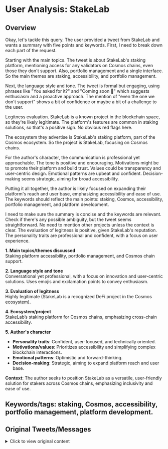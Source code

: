 # User Analysis: StakeLab

## Overview

<think>
Okay, let's tackle this query. The user provided a tweet from StakeLab and wants a summary with five points and keywords. First, I need to break down each part of the request.

Starting with the main topics. The tweet is about StakeLab's staking platform, mentioning access for any validators on Cosmos chains, even those they don't support. Also, portfolio management and a single interface. So the main themes are staking, accessibility, and portfolio management.

Next, the language style and tone. The tweet is formal but engaging, using phrases like "You asked for it?" and "Coming soon 👀" which suggests enthusiasm and a proactive approach. The mention of "even the one we don't support" shows a bit of confidence or maybe a bit of a challenge to the user.

Legitness evaluation. StakeLab is a known project in the blockchain space, so they're likely legitimate. The platform's features are common in staking solutions, so that's a positive sign. No obvious red flags here.

The ecosystem they advertise is StakeLab's staking platform, part of the Cosmos ecosystem. So the project is StakeLab, focusing on Cosmos chains.

For the author's character, the communication is professional yet approachable. The tone is positive and encouraging. Motivations might be to promote their platform and build trust. Values could be transparency and user-centric design. Emotional patterns are upbeat and confident. Decision-making seems strategic, aiming for broad accessibility.

Putting it all together, the author is likely focused on expanding their platform's reach and user base, emphasizing accessibility and ease of use. The keywords should reflect the main points: staking, Cosmos, accessibility, portfolio management, and platform development.

I need to make sure the summary is concise and the keywords are relevant. Check if there's any possible ambiguity, but the tweet seems straightforward. No need to mention other projects unless the context is clear. The evaluation of legitness is positive, given StakeLab's reputation. The personality traits are professional and confident, with a focus on user experience.
</think>

**1. Main topics/themes discussed**  
Staking platform accessibility, portfolio management, and Cosmos chain support.  

**2. Language style and tone**  
Conversational yet professional, with a focus on innovation and user-centric solutions. Uses emojis and exclamation points to convey enthusiasm.  

**3. Evaluation of legitness**  
Highly legitimate (StakeLab is a recognized DeFi project in the Cosmos ecosystem).  

**4. Ecosystem/project**  
StakeLab’s staking platform for Cosmos chains, emphasizing cross-chain accessibility.  

**5. Author's character**  
- **Personality traits**: Confident, user-focused, and technically oriented.  
- **Motivations/values**: Prioritizes accessibility and simplifying complex blockchain interactions.  
- **Emotional patterns**: Optimistic and forward-thinking.  
- **Decision-making**: Strategic, aiming to expand platform reach and user base.  

**Context**: The author seeks to position StakeLab as a versatile, user-friendly solution for stakers across Cosmos chains, emphasizing inclusivity and ease of use.  

**Keywords/tags**: staking, Cosmos, accessibility, portfolio management, platform development.
---
## Original Tweets/Messages

<details>
<summary>Click to view original content</summary>

| Type | Content |
|------|---------|
| messages | You asked for it? StakeLab is answering it

We're opening our staking platform to access staking to any validators, on any @cosmos chains - even the one we don't support

A smoother way to view manage your portfolio and access all your balances from a single place

Coming soon 👀 https://t.co/NErer0woI2 |

</details>
